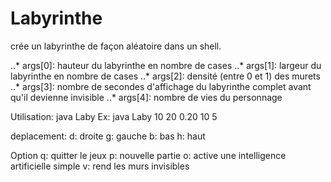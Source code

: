 # Labyrinthe

crée un labyrinthe de façon aléatoire dans un shell.

..* args[0]: hauteur du labyrinthe en nombre de cases 
..* args[1]: largeur du labyrinthe en nombre de cases
..* args[2]: densité (entre 0 et 1) des murets
..* args[3]: nombre de secondes d'affichage du labyrinthe complet avant qu'il devienne invisible
..* args[4]: nombre de vies du personnage 

Utilisation: java Laby <hauteur> <largeur> <densite> <duree visible> <nb vies>
Ex: java Laby 10 20 0.20 10 5

deplacement:
d: droite
g: gauche
b: bas
h: haut

Option
q: quitter le jeux
p: nouvelle partie
o: active une intelligence artificielle simple
v: rend les murs invisibles

